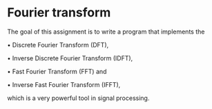 # Fourier transform

The goal of this assignment is to write a program that implements the

• Discrete Fourier Transform (DFT),

• Inverse Discrete Fourier Transform (IDFT),

• Fast Fourier Transform (FFT) and

• Inverse Fast Fourier Transform (IFFT),

which is a very powerful tool in signal processing.
